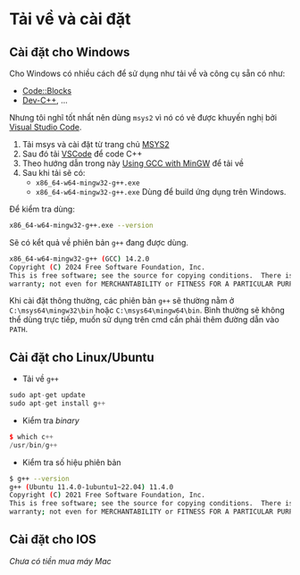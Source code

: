 # Tải về và cài đặt

## Cài đặt cho Windows

Cho Windows có nhiều cách để sử dụng như tải về và công cụ sẵn có như:
- [Code::Blocks](https://www.codeblocks.org/)
- [Dev-C++](https://www.bloodshed.net/), ...

Nhưng tôi nghĩ tốt nhất nên dùng `msys2` vì nó có vẻ được khuyến nghị bởi [Visual Studio Code](https://dothanhdathp.github.io/taddev/Software/VSCode/software-vscode-install/).

1. Tải msys và cài đặt từ trang chủ [MSYS2](https://www.msys2.org/)
1. Sau đó tải [VSCode](https://dothanhdathp.github.io/taddev/Software/VSCode/software-vscode-install/) để code C++
1. Theo hướng dẫn trong này [Using GCC with MinGW](https://code.visualstudio.com/docs/cpp/config-mingw) để tải về 
1. Sau khi tải sẽ có:
    - `x86_64-w64-mingw32-g++.exe`
    - `x86_64-w64-mingw32-g++.exe`
    Dùng để build ứng dụng trên Windows.

Để kiểm tra dùng:

```bash
x86_64-w64-mingw32-g++.exe --version
```

Sẽ có kểt quả về phiên bản `g++` đang được dùng.

```bash
x86_64-w64-mingw32-g++ (GCC) 14.2.0
Copyright (C) 2024 Free Software Foundation, Inc.
This is free software; see the source for copying conditions.  There is NO
warranty; not even for MERCHANTABILITY or FITNESS FOR A PARTICULAR PURPOSE.
```

Khi cài đặt thông thường, các phiên bản `g++` sẽ thường nằm ở `C:\msys64\mingw32\bin` hoặc `C:\msys64\mingw64\bin`. Bình thường sẽ không thể dùng trực tiếp, muốn sử dụng trên cmd cần phải thêm đường dẫn vào `PATH`.

## Cài đặt cho Linux/Ubuntu

- Tải về `g++`

```cpp
sudo apt-get update
sudo apt-get install g++
```

- Kiểm tra _binary_

```cpp
$ which c++
/usr/bin/g++
```

- Kiểm tra số hiệu phiên bản

```bash
$ g++ --version
g++ (Ubuntu 11.4.0-1ubuntu1~22.04) 11.4.0
Copyright (C) 2021 Free Software Foundation, Inc.
This is free software; see the source for copying conditions.  There is NO
warranty; not even for MERCHANTABILITY or FITNESS FOR A PARTICULAR PURPOSE.
```
## Cài đặt cho IOS

_Chưa có tiền mua máy Mac_